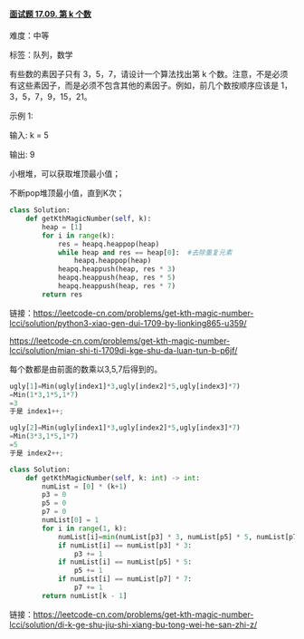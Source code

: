 #### [面试题 17.09. 第 k 个数](https://leetcode-cn.com/problems/get-kth-magic-number-lcci/)

难度：中等

标签：队列，数学

有些数的素因子只有 3，5，7，请设计一个算法找出第 k 个数。注意，不是必须有这些素因子，而是必须不包含其他的素因子。例如，前几个数按顺序应该是 1，3，5，7，9，15，21。

示例 1:

输入: k = 5

输出: 9

小根堆，可以获取堆顶最小值；

不断pop堆顶最小值，直到K次；

```python
class Solution:
    def getKthMagicNumber(self, k):
        heap = [1]
        for i in range(k):
            res = heapq.heappop(heap)
            while heap and res == heap[0]:  #去除重复元素
                heapq.heappop(heap)
            heapq.heappush(heap, res * 3)
            heapq.heappush(heap, res * 5)
            heapq.heappush(heap, res * 7)
        return res
```

链接：https://leetcode-cn.com/problems/get-kth-magic-number-lcci/solution/python3-xiao-gen-dui-1709-by-lionking865-u359/

https://leetcode-cn.com/problems/get-kth-magic-number-lcci/solution/mian-shi-ti-1709di-kge-shu-da-luan-tun-b-p6jf/

每个数都是由前面的数乘以3,5,7后得到的。

```python
ugly[1]=Min(ugly[index1]*3,ugly[index2]*5,ugly[index3]*7)
=Min(1*3,1*5,1*7)
=3
于是 index1++;

ugly[2]=Min(ugly[index1]*3,ugly[index2]*5,ugly[index3]*7)
=Min(3*3,1*5,1*7)
=5
于是 index2++;
```



```python
class Solution:
    def getKthMagicNumber(self, k: int) -> int:
        numList = [0] * (k+1)
        p3 = 0
        p5 = 0
        p7 = 0
        numList[0] = 1
        for i in range(1, k):
            numList[i]=min(numList[p3] * 3, numList[p5] * 5, numList[p7] * 7)
            if numList[i] == numList[p3] * 3:
                p3 += 1
            if numList[i] == numList[p5] * 5:
                p5 += 1
            if numList[i] == numList[p7] * 7:
                p7 += 1
        return numList[k - 1]
```

链接：https://leetcode-cn.com/problems/get-kth-magic-number-lcci/solution/di-k-ge-shu-jiu-shi-xiang-bu-tong-wei-he-san-zhi-z/